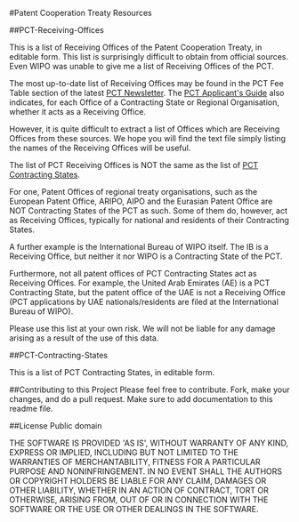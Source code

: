 #Patent Cooperation Treaty Resources

##PCT-Receiving-Offices

This is a list of Receiving Offices of the Patent Cooperation Treaty, in editable form. This list is surprisingly difficult to obtain from official sources. Even WIPO was unable to give me a list of Receiving Offices of the PCT.

The most up-to-date list of Receiving Offices may be found in the PCT Fee Table section of the latest [PCT Newsletter](http://www.wipo.int/pct/en/newslett/). The [PCT Applicant's Guide](http://www.wipo.int/pct/en/appguide/index.jsp) also indicates, for each Office of a Contracting State or Regional Organisation, whether it acts as a Receiving Office.

However, it is quite difficult to extract a list of Offices which are Receiving Offices from these sources. We hope you will find the text file simply listing the names of the Receiving Offices will be useful.

The list of PCT Receiving Offices is NOT the same as the list of [PCT Contracting States](https://github.com/Cantab/Patent-Cooperation-Treaty#pct-contracting-states).

For one, Patent Offices of regional treaty organisations, such as the European Patent Office, ARIPO, AIPO and the Eurasian Patent Office are NOT Contracting States of the PCT as such. Some of them do, however, act as Receiving Offices, typically for national and residents of their Contracting States.

A further example is the International Bureau of WIPO itself. The IB is a Receiving Office, but neither it nor WIPO is a Contracting State of the PCT.

Furthermore, not all patent offices of PCT Contracting States act as Receiving Offices. For example, the United Arab Emirates (AE) is a PCT Contracting State, but the patent office of the UAE is not a Receiving Office (PCT applications by UAE nationals/residents are filed at the International Bureau of WIPO).

Please use this list at your own risk. We will not be liable for any damage arising as a result of the use of this data.

##PCT-Contracting-States

This is a list of PCT Contracting States, in editable form.

##Contributing to this Project
Please feel free to contribute. Fork, make your changes, and do a pull request. Make sure to add documentation to this readme file.

##License
Public domain

THE SOFTWARE IS PROVIDED 'AS IS', WITHOUT WARRANTY OF ANY KIND, EXPRESS OR IMPLIED, INCLUDING BUT NOT LIMITED TO THE WARRANTIES OF MERCHANTABILITY, FITNESS FOR A PARTICULAR PURPOSE AND NONINFRINGEMENT. IN NO EVENT SHALL THE AUTHORS OR COPYRIGHT HOLDERS BE LIABLE FOR ANY CLAIM, DAMAGES OR OTHER LIABILITY, WHETHER IN AN ACTION OF CONTRACT, TORT OR OTHERWISE, ARISING FROM, OUT OF OR IN CONNECTION WITH THE SOFTWARE OR THE USE OR OTHER DEALINGS IN THE SOFTWARE.